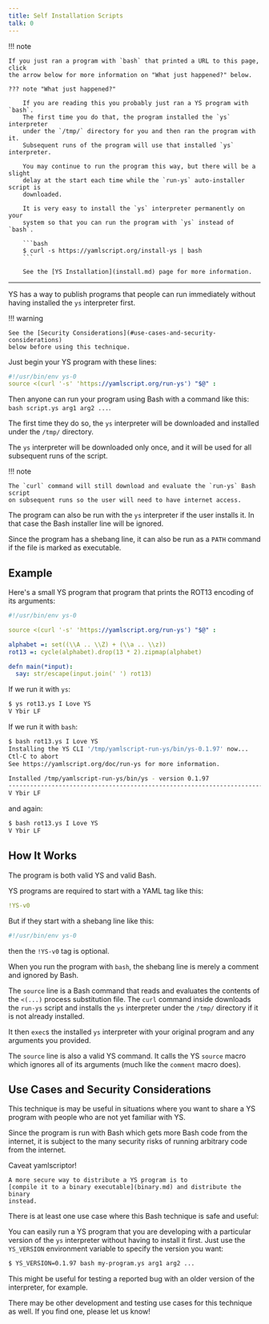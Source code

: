 ```yaml
---
title: Self Installation Scripts
talk: 0
---
```


!!! note

    If you just ran a program with `bash` that printed a URL to this page, click
    the arrow below for more information on "What just happened?" below.

    ??? note "What just happened?"

        If you are reading this you probably just ran a YS program with `bash`.
        The first time you do that, the program installed the `ys` interpreter
        under the `/tmp/` directory for you and then ran the program with it.
        Subsequent runs of the program will use that installed `ys` interpreter.

        You may continue to run the program this way, but there will be a slight
        delay at the start each time while the `run-ys` auto-installer script is
        downloaded.

        It is very easy to install the `ys` interpreter permanently on your
        system so that you can run the program with `ys` instead of `bash`.

        ```bash
        $ curl -s https://yamlscript.org/install-ys | bash
        ```

        See the [YS Installation](install.md) page for more information.

----

YS has a way to publish programs that people can run immediately without having
installed the `ys` interpreter first.

!!! warning

    See the [Security Considerations](#use-cases-and-security-considerations)
    below before using this technique.

Just begin your YS program with these lines:

```yaml
#!/usr/bin/env ys-0
source <(curl '-s' 'https://yamlscript.org/run-ys') "$@" :
```

Then anyone can run your program using Bash with a command like this:
`bash script.ys arg1 arg2 ...`.

The first time they do so, the `ys` interpreter will be downloaded and installed
under the `/tmp/` directory.

The `ys` interpreter will be downloaded only once, and it will be used for all
subsequent runs of the script.

!!! note

    The `curl` command will still download and evaluate the `run-ys` Bash script
    on subsequent runs so the user will need to have internet access.

The program can also be run with the `ys` interpreter if the user installs it.
In that case the Bash installer line will be ignored.

Since the program has a shebang line, it can also be run as a `PATH` command
if the file is marked as executable.


## Example

Here's a small YS program that program that prints the ROT13 encoding of its
arguments:

```yaml
#!/usr/bin/env ys-0

source <(curl '-s' 'https://yamlscript.org/run-ys') "$@" :

alphabet =: set((\\A .. \\Z) + (\\a .. \\z))
rot13 =: cycle(alphabet).drop(13 * 2).zipmap(alphabet)

defn main(*input):
  say: str/escape(input.join(' ') rot13)
```

If we run it with `ys`:

```bash
$ ys rot13.ys I Love YS
V Ybir LF
```

If we run it with `bash`:

```bash
$ bash rot13.ys I Love YS
Installing the YS CLI '/tmp/yamlscript-run-ys/bin/ys-0.1.97' now...
Ctl-C to abort
See https://yamlscript.org/doc/run-ys for more information.

Installed /tmp/yamlscript-run-ys/bin/ys - version 0.1.97
--------------------------------------------------------------------------------
V Ybir LF
```

and again:

```bash
$ bash rot13.ys I Love YS
V Ybir LF
```


## How It Works

The program is both valid YS and valid Bash.

YS programs are required to start with a YAML tag like this:

```yaml
!YS-v0
```

But if they start with a shebang line like this:

```yaml
#!/usr/bin/env ys-0
```

then the `!YS-v0` tag is optional.

When you run the program with `bash`, the shebang line is merely a comment and
ignored by Bash.

The `source` line is a Bash command that reads and evaluates the contents of the
`<(...)` process substitution file.
The `curl` command inside downloads the `run-ys` script and installs the `ys`
interpreter under the `/tmp/` directory if it is not already installed.

It then `exec`s the installed `ys` interpreter with your original program and
any arguments you provided.

The `source` line is also a valid YS command.
It calls the YS `source` macro which ignores all of its arguments (much like
the `comment` macro does).


## Use Cases and Security Considerations

This technique is may be useful in situations where you want to share a YS
program with people who are not yet familiar with YS.

Since the program is run with Bash which gets more Bash code from the internet,
it is subject to the many security risks of running arbitrary code from the
internet.

Caveat yamlscriptor!

    A more secure way to distribute a YS program is to
    [compile it to a binary executable](binary.md) and distribute the binary
    instead.

There is at least one use case where this Bash technique is safe and useful:

You can easily run a YS program that you are developing with a particular
version of the `ys` interpreter without having to install it first.
Just use the `YS_VERSION` environment variable to specify the version you want:

```bash
$ YS_VERSION=0.1.97 bash my-program.ys arg1 arg2 ...
```

This might be useful for testing a reported bug with an older version of the
interpreter, for example.

There may be other development and testing use cases for this technique as well.
If you find one, please let us know!
